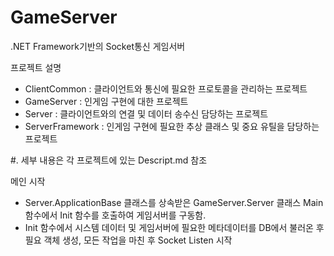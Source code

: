 # GameServer
.NET Framework기반의 Socket통신 게임서버

프로젝트 설명
- ClientCommon : 클라이언트와 통신에 필요한 프로토콜을 관리하는 프로젝트
- GameServer : 인게임 구현에 대한 프로젝트
- Server : 클라이언트와의 연결 및 데이터 송수신 담당하는 프로젝트
- ServerFramework : 인게임 구현에 필요한 추상 클래스 및 중요 유틸을 담당하는 프로젝트

#. 세부 내용은 각 프로젝트에 있는 Descript.md 참조

메인 시작
- Server.ApplicationBase 클래스를 상속받은 GameServer.Server 클래스 Main 함수에서 Init 함수를 호출하여 게임서버를 구동함.
- Init 함수에서 시스템 데이터 및 게임서버에 필요한 메타데이터를 DB에서 불러온 후 필요 객체 생성, 모든 작업을 마친 후 Socket Listen 시작
